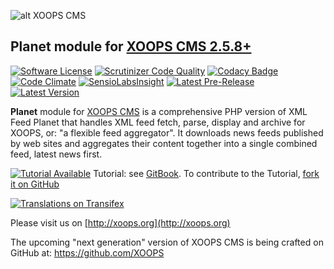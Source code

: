 ![alt XOOPS CMS](http://xoops.org/images/logoXoops4GithubRepository.png)
## Planet module for  [XOOPS CMS 2.5.8+](https://xoops.org)
[![Software License](https://img.shields.io/badge/license-GPL-brightgreen.svg?style=flat)](LICENSE)
[![Scrutinizer Code Quality](https://img.shields.io/scrutinizer/g/mambax7/planet.svg?style=flat)](https://scrutinizer-ci.com/g/mambax7/planet/?branch=master)
[![Codacy Badge](https://api.codacy.com/project/badge/grade/2d27c0023ee54f0b9ba2b5d17a68b2a5)](https://www.codacy.com/app/mambax7/planet)
[![Code Climate](https://img.shields.io/codeclimate/github/mambax7/planet.svg?style=flat)](https://codeclimate.com/github/mambax7/planet)
[![SensioLabsInsight](https://insight.sensiolabs.com/projects/9bf7be2a-b018-4d4c-899a-f0d32798d7f2/mini.png)](https://insight.sensiolabs.com/projects/9bf7be2a-b018-4d4c-899a-f0d32798d7f2)
[![Latest Pre-Release](https://img.shields.io/github/tag/XoopsModules25x/planet.svg?style=flat)](https://github.com/XoopsModules25x/planet/tags/)
[![Latest Version](https://img.shields.io/github/release/XoopsModules25x/planet.svg?style=flat)](https://github.com/XoopsModules25x/planet/releases/)

**Planet** module for [XOOPS CMS](http://xoops.org) is a comprehensive PHP version of XML Feed Planet that handles XML feed fetch, 
parse, display and archive for XOOPS, or: "a flexible feed aggregator". It downloads news feeds published by web sites 
and aggregates their content together into a single combined feed, latest news first.

[![Tutorial Available](http://xoops.org/images/tutorial-available-blue.svg)](https://www.gitbook.com/book/xoops/planet-tutorial/) Tutorial: see [GitBook](https://www.gitbook.com/book/xoops/planet-tutorial/).
To contribute to the Tutorial, [fork it on GitHub](https://github.com/XoopsDocs/planet-tutorial)

[![Translations on Transifex](http://xoops.org/images/translations-transifex-blue.svg)](https://www.transifex.com/xoops)

Please visit us on  [http://xoops.org](http://xoops.org)

The upcoming "next generation" version of XOOPS CMS is being crafted on GitHub at: https://github.com/XOOPS
